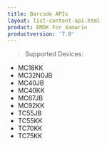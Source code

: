 ```yaml
---
title: Barcode APIs
layout: list-content-api.html
product: EMDK For Xamarin
productversion: '7.0'
---
```

>Supported Devices:
* MC18KK
* MC32N0JB
* MC40JB
* MC40KK
* MC67JB
* MC92KK
* TC55JB
* TC55KK
* TC70KK
* TC75KK















